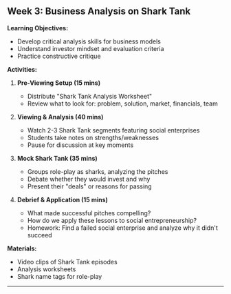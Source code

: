
## **Week 3: Business Analysis on Shark Tank**

**Learning Objectives:**
- Develop critical analysis skills for business models
- Understand investor mindset and evaluation criteria
- Practice constructive critique

**Activities:**
1. **Pre-Viewing Setup (15 mins)**
   - Distribute "Shark Tank Analysis Worksheet"
   - Review what to look for: problem, solution, market, financials, team

2. **Viewing & Analysis (40 mins)**
   - Watch 2-3 Shark Tank segments featuring social enterprises
   - Students take notes on strengths/weaknesses
   - Pause for discussion at key moments

3. **Mock Shark Tank (35 mins)**
   - Groups role-play as sharks, analyzing the pitches
   - Debate whether they would invest and why
   - Present their "deals" or reasons for passing

4. **Debrief & Application (15 mins)**
   - What made successful pitches compelling?
   - How do we apply these lessons to social entrepreneurship?
   - Homework: Find a failed social enterprise and analyze why it didn't succeed

**Materials:**
- Video clips of Shark Tank episodes
- Analysis worksheets
- Shark name tags for role-play

---

